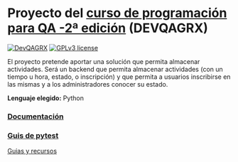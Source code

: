 # Proyecto del [curso de programación para QA -2ª edición](https://jj.github.io/curso-tdd/) (DEVQAGRX) 
[![DevQAGRX](https://img.shields.io/badge/DevQAGRX-blueviolet?style=for-the-badge&logo=Git)](https://github.com/JJ/curso-tdd)
[![GPLv3 license](https://img.shields.io/badge/License-GPLv3-blue.svg)](http://perso.crans.org/besson/LICENSE.html) 


El proyecto pretende aportar una solución que permita almacenar actividades.
Será un backend que permita almacenar actividades (con un tiempo u hora, estado, o inscripción) y que permita a usuarios inscribirse en las mismas y a los administradores conocer su estado.

**Lenguaje elegido:** Python


### [Documentación](https://taskingworld.github.io/QAProject/)

### [Guis de pytest](https://openanalytics.es/tutorial-de-pytest-que-es-instalar-fijar-afirmar/)

[Guias y recursos](https://github.com/alexrodriguezlop/IV-Project/edit/master/D/Git.md)

